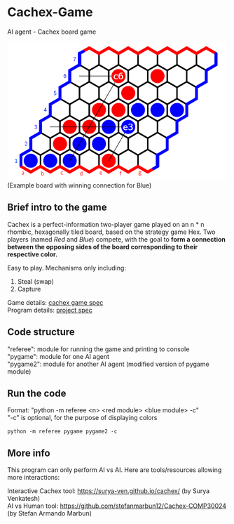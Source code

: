 # Cachex-Game
AI agent  - Cachex board game

![demo image](demo.png) </br>
(Example board with winning connection for Blue)

## Brief intro to the game
Cachex is a perfect-information two-player game played on an n * n rhombic, hexagonally tiled
board, based on the strategy game Hex. Two players (named *Red* and *Blue*) compete, with the
goal to **form a connection between the opposing sides of the board corresponding to their respective color.**

Easy to play. Mechanisms only including:
1. Steal (swap)
2. Capture

Game details: [cachex game spec](AI_cachex_spec.pdf) </br>
Program details: [project spec](project_spec.pdf)

## Code structure
"referee": module for running the game and printing to console </br>
"pygame": module for one AI agent </br>
"pygame2": module for another AI agent (modified version of pygame module) 

## Run the code
Format: "python -m referee \<n> \<red module> \<blue module> -c" </br>
"-c" is optional, for the purpose of displaying colors
```
python -m referee pygame pygame2 -c
```

## More info
This program can only perform AI vs AI. Here are tools/resources allowing more interactions:

Interactive Cachex tool: https://surya-ven.github.io/cachex/ (by Surya Venkatesh) </br>
AI vs Human tool: https://github.com/stefanmarbun12/Cachex-COMP30024 (by Stefan Armando Marbun)

